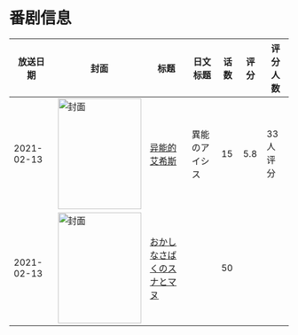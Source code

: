 # 番剧信息

|放送日期|封面|标题|日文标题|话数|评分|评分人数|
|---|---|---|---|---|---|---|
|2021-02-13|<img src="https://lain.bgm.tv/pic/cover/c/b8/e8/328582_q78G4.jpg" alt="封面" style="width:150px;height:200px;object-fit:cover;">|[异能的艾希斯](https://bangumi.tv/subject/328582)|異能のアイシス|15|5.8|33人评分|
|2021-02-13|<img src="https://lain.bgm.tv/pic/cover/c/da/bf/326921_5c5n5.jpg" alt="封面" style="width:150px;height:200px;object-fit:cover;">|[おかしなさばくのスナとマヌ](https://bangumi.tv/subject/326921)||50|||
